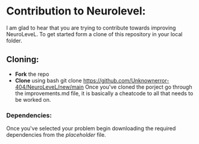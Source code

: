 # Contribution to Neurolevel:
I am glad to hear that you are trying to contribute towards improving NeuroLeveL. To get started form a clone of this repository in your local folder. 
## Cloning:
- **Fork** the repo
- **Clone** using bash git clone https://github.com/Unknownerror-404/NeuroLeveL/new/main
Once you've cloned the porject go through the improvements.md file, it is basically a cheatcode to all that needs to be worked on.
### Dependencies:
Once you've selected your problem begin downloading the required dependencies from the *placeholder* file.
